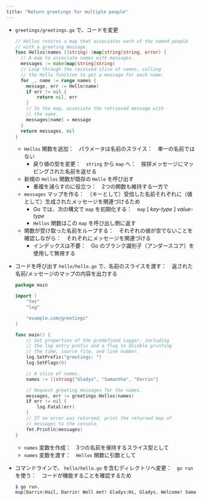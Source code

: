```yaml
---
title: "Return greetings for multiple people"
---
```


- `greetings/greetings.go` で、コードを変更
  
  ```go
  // Hellos returns a map that associates each of the named people
  // with a greeting message.
  func Hellos(names []string) (map[string]string, error) {
    // A map to associate names with messages.
    messages := make(map[string]string)
    // Loop through the received slice of names, calling
    // the Hello function to get a message for each name.
    for _, name := range names {
      message, err := Hello(name)
      if err != nil {
          return nil, err
      }
      // In the map, associate the retrieved message with
      // the name.
      messages[name] = message
    }
    return messages, nil
  }
  ```
  
  - `Hellos` 関数を追加：　パラメータは名前のスライス：　単一の名前ではない
    - 戻り値の型を変更：　`string` から `map` へ：　挨拶メッセージにマッピングされた名前を返せる
  - 新規の `Hellos` 関数が既存の `Hello` を呼び出す
    - 重複を減らすのに役立つ：　2つの関数も維持する一方で
  - `messages` マップを作る：　（キーとして）受信した名前それぞれに（値として）生成されたメッセージを関連づけるため
    - Go では、次の構文で `map` を初期化する：　`map` [ *key-type* ] *value-type*
    - `Hellos` 関数はこの `map` を呼び出し側に返す
  - 関数が受け取った名前をループする：　それぞれの値が空でないことを確認しながら：　それぞれにメッセージを関連づける
    - インデックスは不要：　Go のブランク識別子（アンダースコア）を使用して無視する
- コードを呼び出す `hello/hello.go` で、名前のスライスを渡す：　返された名前/メッセージのマップの内容を出力する
  ```go
  package main

  import (
      "fmt"
      "log"

      "example.com/greetings"
  )

  func main() {
      // Set properties of the predefined Logger, including
      // the log entry prefix and a flag to disable printing
      // the time, source file, and line number.
      log.SetPrefix("greetings: ")
      log.SetFlags(0)

      // A slice of names.
      names := []string{"Gladys", "Samantha", "Darrin"}

      // Request greeting messages for the names.
      messages, err := greetings.Hellos(names)
      if err != nil {
          log.Fatal(err)
      }
      // If no error was returned, print the returned map of
      // messages to the console.
      fmt.Println(messages)
  }
  ```
  - `names` 変数を作成：　3つの名前を保持するスライス型として
  - `names` 変数を渡す：　`Hellos` 関数に引数として
- コマンドラインで、 `hello/hello.go` を含むディレクトリへ変更：　`go run` を使う：　コードが機能することを確認するため
  ```bash
  $ go run.
  map[Darrin:Hail, Darrin! Well met! Gladys:Hi, Gladys. Welcome! Samantha:Great to see you, Samantha!]
  ```
